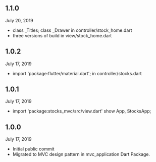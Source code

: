 ## 1.1.0
 July 20, 2019
- class _Titles; class _Drawer in controller/stock_home.dart
- three versions of build in view/stock_home.dart
 
## 1.0.2
 July 17, 2019
- import 'package:flutter/material.dart'; in controller/stocks.dart

## 1.0.1
 July 17, 2019
- import 'package:stocks_mvc/src/view.dart' show App, StocksApp;

## 1.0.0
 July 17, 2019
- Initial public commit
- Migrated to MVC design pattern in mvc_application Dart Package.
